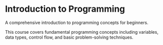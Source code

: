 # Introduction to Programming

A comprehensive introduction to programming concepts for beginners.

This course covers fundamental programming concepts including variables, data types, control flow, and basic problem-solving techniques.

